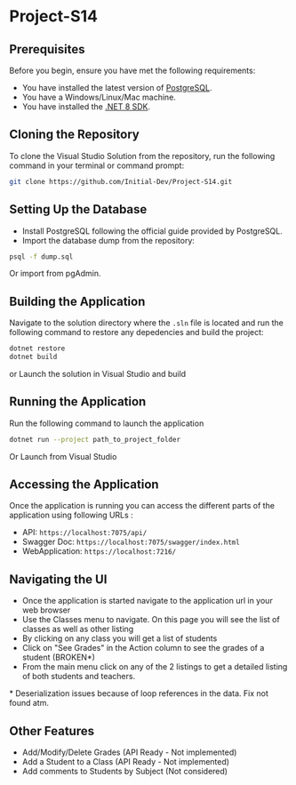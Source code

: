 # Project-S14

## Prerequisites

Before you begin, ensure you have met the following requirements:
* You have installed the latest version of [PostgreSQL](https://www.postgresql.org/download/).
* You have a Windows/Linux/Mac machine.
* You have installed the [.NET 8 SDK](https://dotnet.microsoft.com/en-us/download/dotnet/8.0).

## Cloning the Repository

To clone the Visual Studio Solution from the repository, run the following command in your terminal or command prompt:

```bash
git clone https://github.com/Initial-Dev/Project-S14.git
```

## Setting Up the Database

* Install PostgreSQL following the official guide provided by PostgreSQL.
* Import the database dump from the repository:

```bash
psql -f dump.sql
```

Or import from pgAdmin.

## Building the Application

Navigate to the solution directory where the `.sln` file is located and run the following command to restore any depedencies and build the project:

```bash
dotnet restore
dotnet build
```

or Launch the solution in Visual Studio and build

## Running the Application

Run the following command to launch the application

```bash
dotnet run --project path_to_project_folder
```

Or Launch from Visual Studio

## Accessing the Application

Once the application is running you can access the different parts of the application using following URLs :

* API: `https://localhost:7075/api/`
* Swagger Doc: `https://localhost:7075/swagger/index.html`
* WebApplication: `https://localhost:7216/`

## Navigating the UI

* Once the application is started navigate to the application url in your web browser
* Use the Classes menu to navigate. On this page you will see the list of classes as well as other listing
* By clicking on any class you will get a list of students
* Click on "See Grades" in the Action column to see the grades of a student (BROKEN*)
* From the main menu click on any of the 2 listings to get a detailed listing of both students and teachers.

\* Deserialization issues because of loop references in the data. Fix not found atm.
## Other Features

* Add/Modify/Delete Grades (API Ready - Not implemented)
* Add a Student to a Class (API Ready - Not implemented)
* Add comments to Students by Subject (Not considered)
